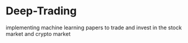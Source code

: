 # Deep-Trading
implementing machine learning papers to trade and invest in the stock market and crypto market 
